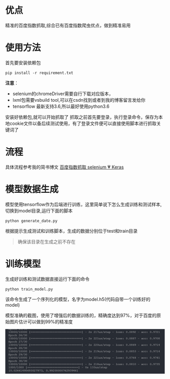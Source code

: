 # 优点
精准的百度指数抓取,综合已有百度指数爬虫优点，做到精准易用

# 使用方法
首先要安装依赖包
```
pip install -r requirement.txt
```
**注意**：    
* selenium的chromeDriver需要自行下载对应版本，
* lxml包需要vsbuild tool,可以在csdn找到或者到我的博客留言发给你
* tensorflow 最新支持3.6,所以最好使用python3.6


安装好依赖包,就可以开始抓取了
抓取之前首先要登录，执行登录命令，保存为本地cookie文件以备后续测试使用，有了登录文件便可以直接使用脚本进行抓取关键词了

# 流程
具体流程参考我的简书博文 [百度指数抓取 selenium 💗 Keras](https://www.jianshu.com/p/5f29bc4552e4)

# 模型数据生成
模型使用tensorflow作为后端进行训练，这里简单说下怎么生成训练和测试样本,切换到model目录,运行下面的脚本
```
python generate_date.py

```
根据提示生成测试和训练脚本，生成的数据分别位于test和train目录
> 确保该目录在生成之前不存在
# 训练模型
生成好训练和测试数据直接运行下面的命令
```
python train_model.py
```
该命令生成了一个序列化的模型，名字为model.h5(代码自带一个训练好的model)

模型准确的截图，使用了增强后的数据训练的，精确度达到97%，对于百度的原始图片估计可以做到99%的精准度

![训练结果](/screenshoot.png)